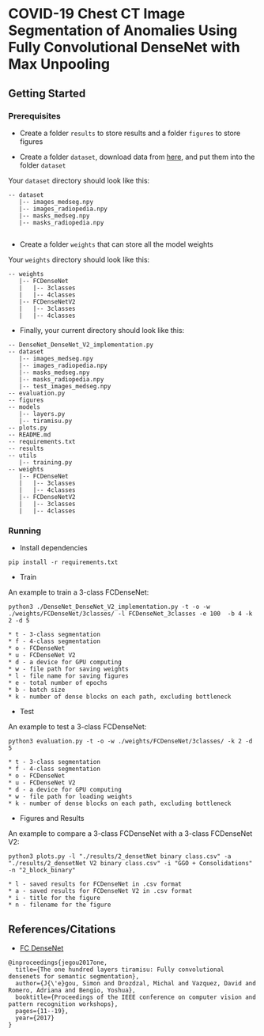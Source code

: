 # COVID-19 Chest CT Image Segmentation of Anomalies Using Fully Convolutional DenseNet with Max Unpooling

## Getting Started


### Prerequisites

* Create a folder `results` to store results and a folder `figures` to store figures

* Create a folder `dataset`, download data from [here](https://www.kaggle.com/c/covid-segmentation/data), and put them into the folder `dataset`

Your `dataset` directory should look like this:

````
-- dataset
   |-- images_medseg.npy
   |-- images_radiopedia.npy
   |-- masks_medseg.npy
   |-- masks_radiopedia.npy
   
````
* Create a folder `weights` that can store all the model weights

Your `weights` directory should look like this:

````
-- weights
   |-- FCDenseNet
   |   |-- 3classes
   |   |-- 4classes
   |-- FCDenseNetV2
   |   |-- 3classes
   |   |-- 4classes

````

* Finally, your current directory should look like this:

````
-- DenseNet_DenseNet_V2_implementation.py
-- dataset
   |-- images_medseg.npy
   |-- images_radiopedia.npy
   |-- masks_medseg.npy
   |-- masks_radiopedia.npy
   |-- test_images_medseg.npy
-- evaluation.py
-- figures
-- models
   |-- layers.py
   |-- tiramisu.py
-- plots.py
-- README.md
-- requirements.txt
-- results
-- utils
   |-- training.py
-- weights
   |-- FCDenseNet
   |   |-- 3classes
   |   |-- 4classes
   |-- FCDenseNetV2
   |   |-- 3classes
   |   |-- 4classes
````

### Running

* Install dependencies

````
pip install -r requirements.txt
````

* Train

An example to train a 3-class FCDenseNet:

````
python3 ./DenseNet_DenseNet_V2_implementation.py -t -o -w ./weights/FCDenseNet/3classes/ -l FCDenseNet_3classes -e 100  -b 4 -k 2 -d 5
````

    * t - 3-class segmentation
    * f - 4-class segmentation
    * o - FCDenseNet
    * u - FCDenseNet V2
    * d - a device for GPU computing
    * w - file path for saving weights
    * l - file name for saving figures
    * e - total number of epochs
    * b - batch size
    * k - number of dense blocks on each path, excluding bottleneck

* Test

An example to test a 3-class FCDenseNet:

````
python3 evaluation.py -t -o -w ./weights/FCDenseNet/3classes/ -k 2 -d 5
````

    * t - 3-class segmentation
    * f - 4-class segmentation
    * o - FCDenseNet
    * u - FCDenseNet V2
    * d - a device for GPU computing
    * w - file path for loading weights
    * k - number of dense blocks on each path, excluding bottleneck

* Figures and Results


An example to compare a 3-class FCDenseNet with a 3-class FCDenseNet V2:

````
python3 plots.py -l "./results/2_densetNet binary class.csv" -a "./results/2_densetNet V2 binary class.csv" -i "GGO + Consolidations" -n "2_block_binary"
````

    * l - saved results for FCDenseNet in .csv format
    * a - saved results for FCDenseNet V2 in .csv format
    * i - title for the figure
    * n - filename for the figure

## References/Citations

* [FC DenseNet](https://github.com/quannm3110/FC_DenseNet_Tiramisu)

````
@inproceedings{jegou2017one,
  title={The one hundred layers tiramisu: Fully convolutional densenets for semantic segmentation},
  author={J{\'e}gou, Simon and Drozdzal, Michal and Vazquez, David and Romero, Adriana and Bengio, Yoshua},
  booktitle={Proceedings of the IEEE conference on computer vision and pattern recognition workshops},
  pages={11--19},
  year={2017}
}
````
